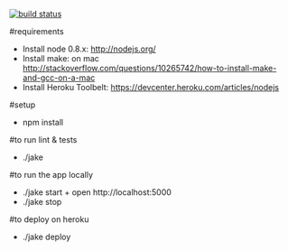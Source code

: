 [![build status](https://secure.travis-ci.org/les-epicuriens-du-logiciel/pic-bois.png)](http://travis-ci.org/les-epicuriens-du-logiciel/pic-bois)

#requirements
- Install node 0.8.x: http://nodejs.org/
- Install make: on mac http://stackoverflow.com/questions/10265742/how-to-install-make-and-gcc-on-a-mac
- Install Heroku Toolbelt: https://devcenter.heroku.com/articles/nodejs

#setup
- npm install

#to run lint & tests
- ./jake

#to run the app locally
- ./jake start + open http://localhost:5000
- ./jake stop

#to deploy on heroku
- ./jake deploy